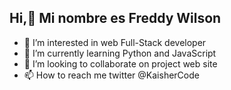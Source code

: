 ## Hi,👋 Mi nombre es Freddy Wilson
- 👀 I’m interested in  web Full-Stack developer
- 🌱 I’m currently learning Python and JavaScript
- 💞️ I’m looking to collaborate on project web site
- 📫 How to reach me twitter @KaisherCode

<!---
KaisherCode/KaisherCode is a ✨ special ✨ repository because its `README.md` (this file) appears on your GitHub profile.
You can click the Preview link to take a look at your changes.
--->
